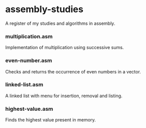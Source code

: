# assembly-studies
A register of my studies and algorithms in assembly.

### multiplication.asm
Implementation of multiplication using successive sums.

### even-number.asm
Checks and returns the occurrence of even numbers in a vector.

### linked-list.asm
A linked list with menu for insertion, removal and listing.

### highest-value.asm
Finds the highest value present in memory.
